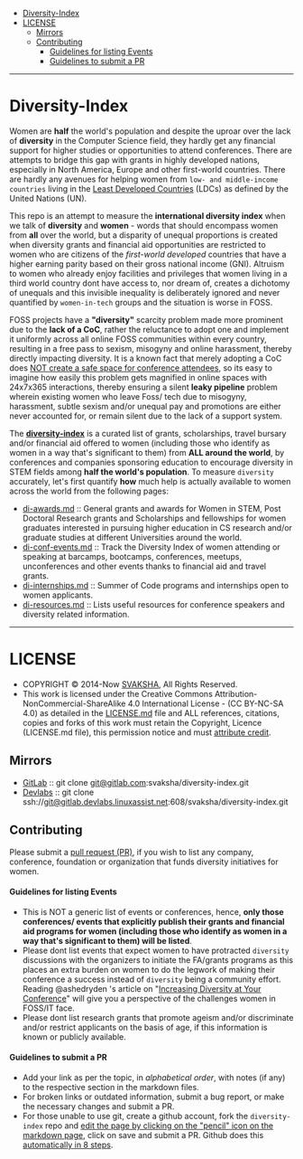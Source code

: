 + [Diversity-Index](#diversity-index)
+ [LICENSE](#license)
   + [Mirrors](#mirrors)
   + [Contributing](#contributing)
        + [Guidelines for listing Events](#guidelines-for-listing-events)
        + [Guidelines to submit a PR](#guidelines-to-submit-a-pr)

----

# Diversity-Index

Women are __half__ the world's population and despite the uproar over the lack of __diversity__ in the Computer Science field, they hardly get any financial support for higher studies or opportunities to attend conferences. There are attempts to bridge this gap with grants in highly developed nations, especially in North America, Europe and other first-world countries. There are hardly any avenues for helping women from `low- and middle-income countries` living in the [Least Developed Countries](https://www.oecd.org/dac/stats/49483614.pdf) (LDCs) as defined by the United Nations (UN).

This repo is an attempt to measure the __international diversity index__ when we talk of __diversity__ and __women__ - words that should encompass women from __all__ over the world, but a disparity of unequal proportions is created when diversity grants and financial aid opportunities are restricted to women who are citizens of the _first-world developed_ countries that have a higher earning parity based on their gross national income (GNI). Altruism to women who already enjoy facilities and privileges that women living in a third world country dont have access to, nor dream of, creates a dichotomy of unequals and this invisible inequality is deliberately ignored and never quantified by `women-in-tech` groups and the situation is worse in FOSS.

FOSS projects have a __"diversity"__ scarcity problem made more prominent due to the __lack of a CoC__, rather the reluctance to adopt one and implement it uniformly across all online FOSS communities within every country, resulting in a free pass to sexism, misogyny and online harassment, thereby directly impacting diversity. It is a known fact that merely adopting a CoC does [NOT create a safe space for conference attendees](https://modelviewculture.com/pieces/a-code-of-conduct-is-not-enough), so its easy to imagine how easily this problem gets magnified in online spaces with 24x7x365 interactions, thereby ensuring a silent __leaky pipeline__ problem wherein existing women who leave Foss/ tech due to misogyny, harassment, subtle sexism and/or unequal pay and promotions are either never accounted for, or remain silent due to the lack of a support system.

The **[diversity-index](http://svaksha.github.io/diversity-index)** is a curated list of grants, scholarships, travel bursary and/or financial aid offered to women (including those who identify as women in a way that's significant to them) from __ALL around the world__, by conferences and companies sponsoring education to encourage diversity in STEM fields among __half the world's population__. To measure `diversity` accurately, let's first quantify __how__ much help is actually available to women across the world from the following pages:

+ [di-awards.md](https://github.com/svaksha/diversity-index/blob/master/di-awards.md) :: General grants and awards for Women in STEM, Post Doctoral Research grants and Scholarships and fellowships for women graduates interested in pursuing higher education in CS research and/or graduate studies at different Universities around the world.
+ [di-conf-events.md](https://github.com/svaksha/diversity-index/blob/master/di-conf-events.md) :: Track the Diversity Index of women attending or speaking at barcamps, bootcamps, conferences, meetups, unconferences and other events thanks to financial aid and travel grants.
+ [di-internships.md](https://github.com/svaksha/diversity-index/blob/master/di-internships.md) :: Summer of Code programs and internships open to women applicants.
+ [di-resources.md](https://github.com/svaksha/diversity-index/blob/master/di-resources.md) :: Lists useful resources for conference speakers and diversity related information.

----

# LICENSE
+ COPYRIGHT © 2014-Now [SVAKSHA](http://svaksha.com/pages/Bio), All Rights Reserved.
+ This work is licensed under the Creative Commons Attribution-NonCommercial-ShareAlike 4.0 International License - (CC BY-NC-SA 4.0) as detailed in the [LICENSE.md](https://github.com/svaksha/diversity-index/blob/master/LICENSE.md) file and ALL references, citations, copies and forks of this work must retain the Copyright, Licence (LICENSE.md file), this permission notice and must [attribute credit](https://en.wikipedia.org/wiki/Creative_Commons_license#Attribution).

## Mirrors
+ [GitLab](https://gitlab.com/svaksha/diversity-index) :: git clone git@gitlab.com:svaksha/diversity-index.git
+ [Devlabs](https://gitlab.devlabs.linuxassist.net/svaksha/diversity-index) :: git clone ssh://git@gitlab.devlabs.linuxassist.net:608/svaksha/diversity-index.git

## Contributing
Please submit a [pull request (PR)](https://github.com/svaksha/diversity-index/pulls), if you wish to list any company, conference, foundation or organization that funds diversity initiatives for women.

#### Guidelines for listing Events
+ This is NOT a generic list of events or conferences, hence, **only those conferences/ events that explicitly publish their grants and financial aid programs for women (including those who identify as women in a way that's significant to them) will be listed**.
+ Please dont list events that expect women to have protracted `diversity` discussions with the organizers to initiate the FA/grants programs as this places an extra burden on women to do the legwork of making their conference a success instead of `diversity` being a community effort. Reading @ashedryden 's article on "[Increasing Diversity at Your Conference](http://www.ashedryden.com/blog/increasing-diversity-at-your-conference)" will give you a perspective of the challenges women in FOSS/IT face.
+ Please dont list research grants that promote ageism and/or discriminate and/or restrict applicants on the basis of age, if this information is known or publicly available.

#### Guidelines to submit a PR
+ Add your link as per the topic, in _alphabetical order_, with notes (if any) to the respective section in the markdown files.
+ For broken links or outdated information, submit a bug report, or make the necessary changes and submit a PR.
+ For those unable to use git, create a github account, fork the `diversity-index` repo and [edit the page by clicking on the "pencil" icon on the markdown page](https://help.github.com/articles/editing-files-in-your-repository), click on save and submit a PR. Github does this [automatically in 8 steps](https://help.github.com/articles/editing-files-in-another-user-s-repository).

